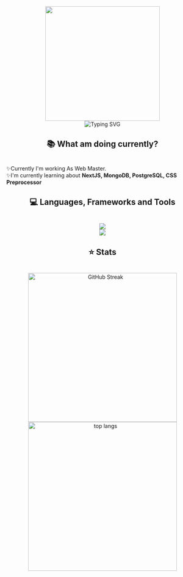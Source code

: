 <div align="center">
<img width=300 height=300 src="https://media4.giphy.com/media/v1.Y2lkPTc5MGI3NjExc2E3NTFndmc5Nmx4ZmFtNDVpZm10Y3Q2eHJueXJ4MjBnamV1ZzU0MCZlcD12MV9pbnRlcm5hbF9naWZfYnlfaWQmY3Q9Zw/3oKIPnAiaMCws8nOsE/giphy.gif">
<br>
<img src="https://readme-typing-svg.demolab.com?font=Poppins&weight=700&size=22&pause=1000&color=710DF7&center=true&vCenter=true&random=false&width=435&lines=Hi%2C+I+am+Sarit." alt="Typing SVG" />
</div>

<h2 align="center">📚 What am doing currently?</h2>
<br>
<div align="left">
  ✨Currently I'm working As Web Master.</b> <br>
  ✨I'm currently learning about <b>NextJS, MongoDB, PostgreSQL, CSS Preprocessor </b>
</div>

<h2 align="center">💻 Languages, Frameworks and Tools</h2>
<br>
<div align="center">
    <img src="https://skillicons.dev/icons?i=bootstrap,tailwindcss,html,css,js,react,angular,php,nodejs,mysql"/> <br />
    <img src="https://skillicons.dev/icons?i=npm,vite,postman,git,github,chatgpt,cluade,line,vscode,windows"/>
</div>

<h2 align="center">⭐ Stats</h2>
<br>
<div align="center">
  <img width=390 src="https://streak-stats.demolab.com?user=saritrungj&theme=dark&ring=A50EEB&fire=EB07AA&currStreakLabel=EB07AA" alt="GitHub Streak" />
  <br>
  <img width=390 align="center" src="https://github-readme-stats.vercel.app/api/top-langs/?username=saritrungj&theme=radical" alt="top langs" />
</div>
